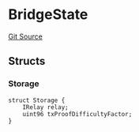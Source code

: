 # BridgeState
[Git Source](https://github.com/bob-collective/bob/blob/abb5084b54645fa5dfcdae21ebb12974a2bcbb80/src/bridge/BridgeState.sol)


## Structs
### Storage

```solidity
struct Storage {
    IRelay relay;
    uint96 txProofDifficultyFactor;
}
```

